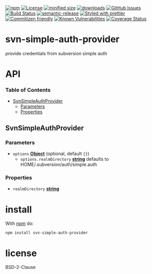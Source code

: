 [![npm](https://img.shields.io/npm/v/svn-simple-auth-provider.svg)](https://www.npmjs.com/package/svn-simple-auth-provider)
[![License](https://img.shields.io/badge/License-BSD%203--Clause-blue.svg)](https://opensource.org/licenses/BSD-3-Clause)
[![minified size](https://badgen.net/bundlephobia/min/svn-simple-auth-provider)](https://bundlephobia.com/result?p=svn-simple-auth-provider)
[![downloads](http://img.shields.io/npm/dm/svn-simple-auth-provider.svg?style=flat-square)](https://npmjs.org/package/svn-simple-auth-provider)
[![GitHub Issues](https://img.shields.io/github/issues/arlac77/svn-simple-auth-provider.svg?style=flat-square)](https://github.com/arlac77/svn-simple-auth-provider/issues)
[![Build Status](https://travis-ci.com/arlac77/svn-simple-auth-provider.svg?branch=master)](https://travis-ci.com/arlac77/svn-simple-auth-provider)
[![semantic-release](https://img.shields.io/badge/%20%20%F0%9F%93%A6%F0%9F%9A%80-semantic--release-e10079.svg)](https://github.com/arlac77/svn-simple-auth-provider.git)
[![Styled with prettier](https://img.shields.io/badge/styled_with-prettier-ff69b4.svg)](https://github.com/prettier/prettier)
[![Commitizen friendly](https://img.shields.io/badge/commitizen-friendly-brightgreen.svg)](http://commitizen.github.io/cz-cli/)
[![Known Vulnerabilities](https://snyk.io/test/github/arlac77/svn-simple-auth-provider/badge.svg)](https://snyk.io/test/github/arlac77/svn-simple-auth-provider)
[![Coverage Status](https://coveralls.io/repos/arlac77/svn-simple-auth-provider/badge.svg)](https://coveralls.io/r/arlac77/svn-simple-auth-provider)

# svn-simple-auth-provider

provide credentials from subversion simple auth

# API

<!-- Generated by documentation.js. Update this documentation by updating the source code. -->

### Table of Contents

-   [SvnSimpleAuthProvider](#svnsimpleauthprovider)
    -   [Parameters](#parameters)
    -   [Properties](#properties)

## SvnSimpleAuthProvider

### Parameters

-   `options` **[Object](https://developer.mozilla.org/docs/Web/JavaScript/Reference/Global_Objects/Object)**  (optional, default `{}`)
    -   `options.realmDirectory` **[string](https://developer.mozilla.org/docs/Web/JavaScript/Reference/Global_Objects/String)** defaults to HOME/.subversion/auth/simple.auth

### Properties

-   `realmDirectory` **[string](https://developer.mozilla.org/docs/Web/JavaScript/Reference/Global_Objects/String)** 

# install

With [npm](http://npmjs.org) do:

```shell
npm install svn-simple-auth-provider
```

# license

BSD-2-Clause

